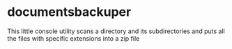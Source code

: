 # documentsbackuper
This little console utility scans a directory and its subdirectories and puts all the files with specific extensions into a zip file
